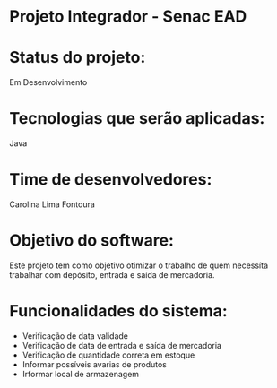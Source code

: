 # Projeto Integrador - Senac EAD

# Status do projeto:
Em Desenvolvimento

# Tecnologias que serão aplicadas:
Java

# Time de desenvolvedores:
Carolina Lima Fontoura

# Objetivo do software:
Este projeto tem como objetivo otimizar o trabalho de quem necessíta trabalhar com depósito, entrada e saída de mercadoria. 

# Funcionalidades do sistema:
 - Verificação de data validade
 - Verificação de data de entrada e saída de mercadoria
 - Verificação de quantidade correta em estoque
 - Informar possíveis avarias de produtos
 - Irformar local de armazenagem
